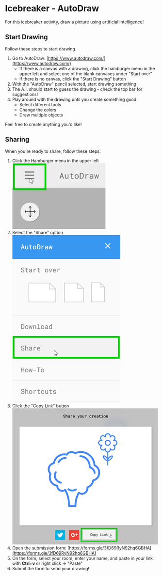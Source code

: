 # Icebreaker - AutoDraw
For this icebreaker activity, draw a picture using artificial intelligence!

## Start Drawing
Follow these steps to start drawing.

1. Go to AutoDraw: [https://www.autodraw.com/](https://www.autodraw.com/)
    - If there is a canvas with a drawing, click the hamburger menu in the upper left and select one of the blank canvases under "Start over"
    - If there is no canvas, click the "Start Drawing" button
1. With the "AutoDraw" pencil selected, start drawing something
1. The A.I. should start to guess the drawing - check the top bar for suggestions!
1. Play around with the drawing until you create something good
    - Select different tools
    - Change the colors
    - Draw multiple objects

Feel free to create anything you'd like!

## Sharing
When you're ready to share, follow these steps.

1. Click the Hamburger menu in the upper left  
    ![](Assets/Icebreaker/hamburger.png)
1. Select the "Share" option  
    ![](Assets/Icebreaker/share.png)
1. Click the "Copy Link" button  
    ![](Assets/Icebreaker/copy_link.png)
1. Open the submission form: [https://forms.gle/3fD69RyN92hq6GBHA](https://forms.gle/3fD69RyN92hq6GBHA)
1. On the form, select your room, enter your name, and paste in your link with **Ctrl**+**v** or right click -> "Paste"
1. Submit the form to send your drawing!